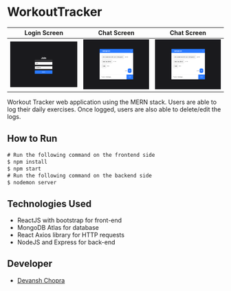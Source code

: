# WorkoutTracker
Login Screen            |  Chat Screen            |  Chat Screen
:-------------------------:|:-------------------------: |:-------------------------:
![](https://github.com/dchop/RealTimeChatApp/blob/master/client/src/icons/loginScreen.png)  |  ![](https://github.com/dchop/RealTimeChatApp/blob/master/client/src/icons/chatScreen.png) |  ![](https://github.com/dchop/RealTimeChatApp/blob/master/client/src/icons/chatScreen.png)
<!-- ![alt text](https://github.com/dchop/RealTimeChatApp/blob/master/client/src/icons/loginScreen.png)
![alt text](https://github.com/dchop/RealTimeChatApp/blob/master/client/src/icons/chatScreen.png) -->
Workout Tracker web application using the MERN stack. Users are able to log their daily exercises. Once logged, users are also able to delete/edit the logs. 

## How to Run
```
# Run the following command on the frontend side
$ npm install
$ npm start
# Run the following command on the backend side
$ nodemon server
```

## Technologies Used
- ReactJS with bootstrap for front-end
- MongoDB Atlas for database
- React Axios library for HTTP requests
- NodeJS and Express for back-end

## Developer
- [Devansh Chopra](https://github.com/dchop)